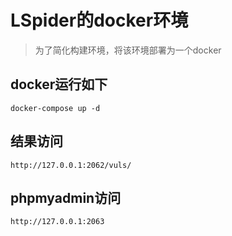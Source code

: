 # LSpider的docker环境
> 为了简化构建环境，将该环境部署为一个docker

## docker运行如下
```
docker-compose up -d
```

## 结果访问
```
http://127.0.0.1:2062/vuls/
```

## phpmyadmin访问
```
http://127.0.0.1:2063
```